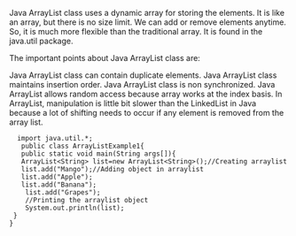 Java ArrayList class uses a dynamic array for storing the elements. It is like an array, but there is no size limit. We can add or remove elements anytime. 
So, it is much more flexible than the traditional array. It is found in the java.util package.

The important points about Java ArrayList class are:

Java ArrayList class can contain duplicate elements.
Java ArrayList class maintains insertion order.
Java ArrayList class is non synchronized.
Java ArrayList allows random access because array works at the index basis.
In ArrayList, manipulation is little bit slower than the LinkedList in Java because a lot of shifting needs to occur if any element is removed from the array list.

      import java.util.*;  
       public class ArrayListExample1{  
       public static void main(String args[]){  
       ArrayList<String> list=new ArrayList<String>();//Creating arraylist    
       list.add("Mango");//Adding object in arraylist    
       list.add("Apple");    
       list.add("Banana");    
        list.add("Grapes");    
        //Printing the arraylist object   
        System.out.println(list);  
     }  
    }  
    
